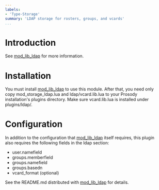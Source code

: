 ```yaml
---
labels:
- 'Type-Storage'
summary: 'LDAP storage for rosters, groups, and vcards'
...
```


Introduction
============

See [mod\_lib\_ldap](mod_lib_ldap.md) for more information.

Installation
============

You must install [mod\_lib\_ldap](mod_lib_ldap.md) to use this module.
After that, you need only copy mod\_storage\_ldap.lua and
ldap/vcard.lib.lua to your Prosody installation's plugins directory.
Make sure vcard.lib.lua is installed under plugins/ldap/.

Configuration
=============

In addition to the configuration that [mod\_lib\_ldap](mod_lib_ldap.md)
itself requires, this plugin also requires the following fields in the
ldap section:

-   user.namefield
-   groups.memberfield
-   groups.namefield
-   groups.basedn
-   vcard\_format (optional)

See the README.md distributed with [mod\_lib\_ldap](mod_lib_ldap.md) for
details.
